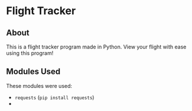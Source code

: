 # Flight Tracker

## About

This is a flight tracker program made in Python. View your flight with ease using this program!

## Modules Used

These modules were used:

- `requests` (`pip install requests`)
- 
